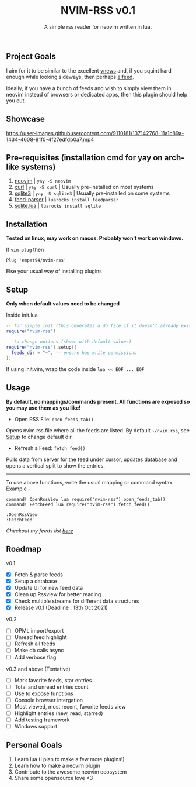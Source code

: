 <br />
<h1 style="text-align:center;">NVIM-RSS v0.1</h1>
<p style="text-align:center;">A simple rss reader for neovim written in lua.</p>
<br />

## Project Goals

I aim for it to be similar to the excellent [vnews](https://github.com/danchoi/vnews) and, if you squint hard enough while looking sideways, then perhaps [elfeed](https://github.com/skeeto/elfeed).

Ideally, if you have a bunch of feeds and wish to simply view them in neovim instead of browsers or dedicated apps, then this plugin should help you out.

## Showcase

https://user-images.githubusercontent.com/9110181/137142768-11a1c89a-1434-4608-81f0-4f27edfdb0a7.mp4

## Pre-requisites (installation cmd for yay on arch-like systems)

1. [neovim](https://neovim.io/) | `yay -S neovim`
2. [curl](https://curl.se/) | `yay -S curl` | Usually pre-installed on most systems
3. [sqlite3](https://sqlite.org/index.html) | `yay -S sqlite3` | Usually pre-installed on some systems
4. [feed-parser](https://github.com/slact/lua-feedparser) | `luarocks install feedparser`
5. [sqlite.lua](https://github.com/tami5/sqlite.lua) | `luarocks install sqlite`

## Installation

__Tested on linux, may work on macos. Probably won't work on windows.__

If `vim-plug` then

```vim
Plug 'empat94/nvim-rss'
```

Else your usual way of installing plugins

## Setup

__Only when default values need to be changed__

Inside init.lua

```lua
-- for simple init (this generates a db file if it doesn't already exists)
require("nvim-rss")

-- to change options (shown with default values)
require("nvim-rss").setup({
  feeds_dir = "~", -- ensure has write permissions
})
```

If using init.vim, wrap the code inside `lua << EOF ... EOF`

## Usage

__By default, no mappings/commands present. All functions are exposed so you may use them as you like!__

* Open RSS File: `open_feeds_tab()`

Opens nvim.rss file where all the feeds are listed. By default `~/nvim.rss`, see [Setup](#Setup) to change default dir.

* Refresh a Feed: `fetch_feed()`

Pulls data from server for the feed under cursor, updates database and opens a vertical split to show the entries.

---

To use above functions, write the usual mapping or command syntax. Example -

```vim
command! OpenRssView lua require("nvim-rss").open_feeds_tab()
command! FetchFeed lua require("nvim-rss").fetch_feed()
```

```vim
:OpenRssView
:FetchFeed
```

_Checkout my feeds list [here](https://github.com/EMPAT94/dotfiles/blob/main/nvim/.config/nvim/nvim.rss)_

## Roadmap

v0.1

- [X] Fetch & parse feeds
- [X] Setup a database
- [X] Update UI for new feed data
- [X] Clean up Rssview for better reading
- [X] Check multiple streams for different data structures
- [X] Release v0.1 (Deadline : 13th Oct 2021)

v0.2

- [ ] OPML import/export
- [ ] Unread feed highlight
- [ ] Refresh all feeds
- [ ] Make db calls async
- [ ] Add verbose flag

v0.3 and above (Tentative)

- [ ] Mark favorite feeds, star entries
- [ ] Total and unread entries count
- [ ] Use <Plug> to expose functions 
- [ ] Console browser intergation
- [ ] Most viewed, most recent, favorite feeds view
- [ ] Highlight entries (new, read, starred)
- [ ] Add testing framework
- [ ] Windows support

## Personal Goals

1. Learn lua (I plan to make a few more plugins!)
2. Learn how to make a neovim plugin
3. Contribute to the awesome neovim ecosystem
4. Share some opensource love <3
